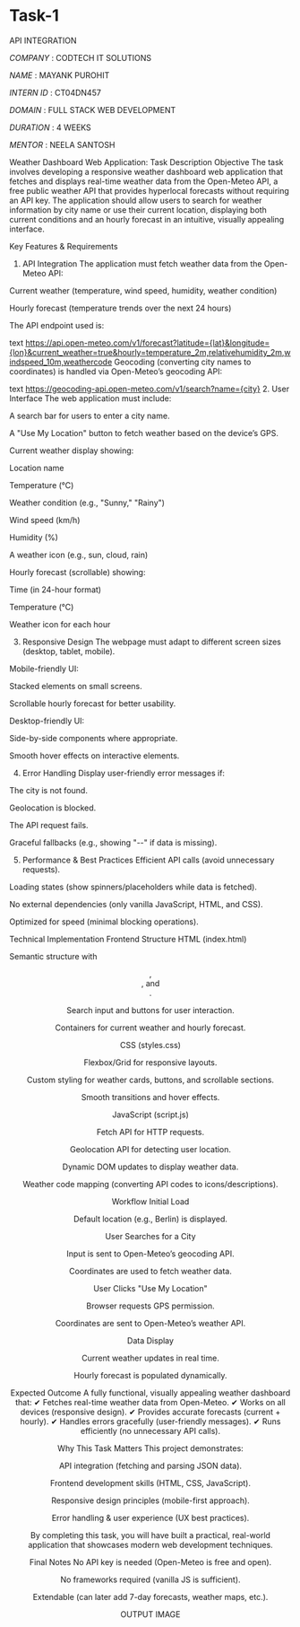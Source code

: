 # Task-1
API INTEGRATION

*COMPANY* : CODTECH IT SOLUTIONS

*NAME* : MAYANK PUROHIT

*INTERN ID* : CT04DN457

*DOMAIN* : FULL STACK WEB DEVELOPMENT

*DURATION* : 4 WEEKS

*MENTOR* : NEELA SANTOSH

Weather Dashboard Web Application: Task Description
Objective
The task involves developing a responsive weather dashboard web application that fetches and displays real-time weather data from the Open-Meteo API, a free public weather API that provides hyperlocal forecasts without requiring an API key. The application should allow users to search for weather information by city name or use their current location, displaying both current conditions and an hourly forecast in an intuitive, visually appealing interface.

Key Features & Requirements
1. API Integration
The application must fetch weather data from the Open-Meteo API:

Current weather (temperature, wind speed, humidity, weather condition)

Hourly forecast (temperature trends over the next 24 hours)

The API endpoint used is:

text
https://api.open-meteo.com/v1/forecast?latitude={lat}&longitude={lon}&current_weather=true&hourly=temperature_2m,relativehumidity_2m,windspeed_10m,weathercode
Geocoding (converting city names to coordinates) is handled via Open-Meteo’s geocoding API:

text
https://geocoding-api.open-meteo.com/v1/search?name={city}
2. User Interface
The web application must include:

A search bar for users to enter a city name.

A "Use My Location" button to fetch weather based on the device’s GPS.

Current weather display showing:

Location name

Temperature (°C)

Weather condition (e.g., "Sunny," "Rainy")

Wind speed (km/h)

Humidity (%)

A weather icon (e.g., sun, cloud, rain)

Hourly forecast (scrollable) showing:

Time (in 24-hour format)

Temperature (°C)

Weather icon for each hour

3. Responsive Design
The webpage must adapt to different screen sizes (desktop, tablet, mobile).

Mobile-friendly UI:

Stacked elements on small screens.

Scrollable hourly forecast for better usability.

Desktop-friendly UI:

Side-by-side components where appropriate.

Smooth hover effects on interactive elements.

4. Error Handling
Display user-friendly error messages if:

The city is not found.

Geolocation is blocked.

The API request fails.

Graceful fallbacks (e.g., showing "--" if data is missing).

5. Performance & Best Practices
Efficient API calls (avoid unnecessary requests).

Loading states (show spinners/placeholders while data is fetched).

No external dependencies (only vanilla JavaScript, HTML, and CSS).

Optimized for speed (minimal blocking operations).

Technical Implementation
Frontend Structure
HTML (index.html)

Semantic structure with <header>, <main>, and <footer>.

Search input and buttons for user interaction.

Containers for current weather and hourly forecast.

CSS (styles.css)

Flexbox/Grid for responsive layouts.

Custom styling for weather cards, buttons, and scrollable sections.

Smooth transitions and hover effects.

JavaScript (script.js)

Fetch API for HTTP requests.

Geolocation API for detecting user location.

Dynamic DOM updates to display weather data.

Weather code mapping (converting API codes to icons/descriptions).

Workflow
Initial Load

Default location (e.g., Berlin) is displayed.

User Searches for a City

Input is sent to Open-Meteo’s geocoding API.

Coordinates are used to fetch weather data.

User Clicks "Use My Location"

Browser requests GPS permission.

Coordinates are sent to Open-Meteo’s weather API.

Data Display

Current weather updates in real time.

Hourly forecast is populated dynamically.

Expected Outcome
A fully functional, visually appealing weather dashboard that:
✔ Fetches real-time weather data from Open-Meteo.
✔ Works on all devices (responsive design).
✔ Provides accurate forecasts (current + hourly).
✔ Handles errors gracefully (user-friendly messages).
✔ Runs efficiently (no unnecessary API calls).

Why This Task Matters
This project demonstrates:

API integration (fetching and parsing JSON data).

Frontend development skills (HTML, CSS, JavaScript).

Responsive design principles (mobile-first approach).

Error handling & user experience (UX best practices).

By completing this task, you will have built a practical, real-world application that showcases modern web development techniques.

Final Notes
No API key is needed (Open-Meteo is free and open).

No frameworks required (vanilla JS is sufficient).

Extendable (can later add 7-day forecasts, weather maps, etc.).

OUTPUT IMAGE
